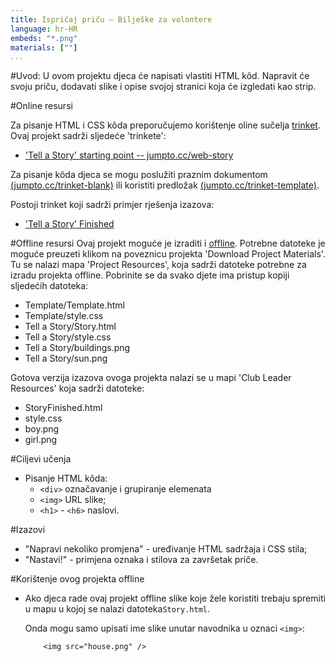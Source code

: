 ```yaml
---
title: Ispričaj priču — Bilješke za volontere
language: hr-HR
embeds: "*.png"
materials: [""]
...
```


#Uvod: 
U ovom projektu djeca će napisati vlastiti HTML kôd. Napravit će svoju priču, dodavati slike i opise svojoj stranici koja će izgledati kao strip.

#Online resursi

Za pisanje HTML i CSS kôda preporučujemo korištenje oline sučelja [trinket](https://trinket.io/). Ovaj projekt sadrži sljedeće 'trinkete':

+ ['Tell a Story' starting point -- jumpto.cc/web-story](http://jumpto.cc/web-story)

Za pisanje kôda djeca se mogu poslužiti praznim dokumentom [(jumpto.cc/trinket-blank)](http://jumpto.cc/trinket-blank) ili  koristiti predložak [(jumpto.cc/trinket-template)](http://jumpto.cc/trinket-template).

Postoji trinket koji sadrži primjer rješenja izazova:

+ ['Tell a Story' Finished](https://trinket.io/html/c8afdef912)

#Offline resursi
Ovaj projekt moguće je izraditi i [offline](../html-css.html). Potrebne datoteke je moguće preuzeti klikom na poveznicu projekta 'Download Project Materials'. Tu se nalazi mapa 'Project Resources', koja sadrži datoteke potrebne za izradu projekta offline.
Pobrinite se da svako djete ima pristup kopiji sljedećih datoteka: 

+ Template/Template.html
+ Template/style.css
+ Tell a Story/Story.html
+ Tell a Story/style.css
+ Tell a Story/buildings.png
+ Tell a Story/sun.png

Gotova verzija izazova ovoga projekta nalazi se u mapi 'Club Leader Resources' koja sadrži datoteke:

+ StoryFinished.html
+ style.css
+ boy.png
+ girl.png

#Ciljevi učenja
+ Pisanje HTML kôda:
	+ `<div>` označavanje i grupiranje elemenata
	+ `<img>` URL slike;
	+ `<h1>` - `<h6>` naslovi.

#Izazovi
+ "Napravi nekoliko promjena" - uređivanje HTML sadržaja i CSS stila;
+ "Nastavi!" - primjena oznaka i stilova za završetak priče.

#Korištenje ovog projekta offline
+ Ako djeca rade ovaj projekt offline slike koje žele koristiti trebaju spremiti u mapu u kojoj se nalazi datoteka`Story.html`.

	Onda mogu samo upisati ime slike unutar navodnika u oznaci `<img>`:

	```
		<img src="house.png" />
	``` 
